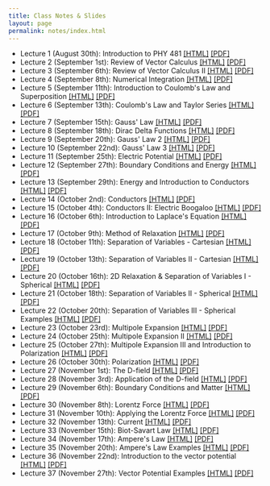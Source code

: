```yaml
---
title: Class Notes & Slides
layout: page
permalink: notes/index.html
---
```


-	Lecture 1 (August 30th): Introduction to PHY 481 [[HTML]](./01-slides.html) [[PDF]](./01-slides.pdf)
- Lecture 2 (September 1st): Review of Vector Calculus [[HTML]](./02-slides.html) [[PDF]](./02-slides.pdf)
- Lecture 3 (September 6th): Review of Vector Calculus II [[HTML]](./03-slides.html) [[PDF]](./03-slides.pdf)
- Lecture 4 (September 8th): Numerical Integration [[HTML]](./04-slides.html) [[PDF]](./04-slides.pdf)
- Lecture 5 (September 11th): Introduction to Coulomb's Law and Superposition [[HTML]](./05-slides.html) [[PDF]](./05-slides.pdf)
- Lecture 6 (September 13th): Coulomb's Law and Taylor Series [[HTML]](./06-slides.html) [[PDF]](./06-slides.pdf)
- Lecture 7 (September 15th): Gauss' Law [[HTML]](./07-slides.html) [[PDF]](./07-slides.pdf)
- Lecture 8 (September 18th): Dirac Delta Functions [[HTML]](./08-slides.html) [[PDF]](./08-slides.pdf)
- Lecture 9 (September 20th): Gauss' Law 2 [[HTML]](./09-slides.html) [[PDF]](./09-slides.pdf)
- Lecture 10 (September 22nd): Gauss' Law 3 [[HTML]](./10-slides.html) [[PDF]](./10-slides.pdf)
- Lecture 11 (September 25th): Electric Potential [[HTML]](./11-slides.html) [[PDF]](./11-slides.pdf)
- Lecture 12 (September 27th): Boundary Conditions and Energy [[HTML]](./12-slides.html) [[PDF]](./12-slides.pdf)
- Lecture 13 (September 29th): Energy and Introduction to Conductors [[HTML]](./13-slides.html) [[PDF]](./13-slides.pdf)
- Lecture 14 (October 2nd): Conductors [[HTML]](./14-slides.html) [[PDF]](./14-slides.pdf)
- Lecture 15 (October 4th): Conductors II: Electric Boogaloo [[HTML]](./15-slides.html) [[PDF]](./15-slides.pdf)
- Lecture 16 (October 6th): Introduction to Laplace's Equation [[HTML]](./16-slides.html) [[PDF]](./16-slides.pdf)
- Lecture 17 (October 9th): Method of Relaxation [[HTML]](./17-slides.html) [[PDF]](./17-slides.pdf)
- Lecture 18 (October 11th): Separation of Variables - Cartesian [[HTML]](./18-slides.html) [[PDF]](./18-slides.pdf)
- Lecture 19 (October 13th): Separation of Variables II - Cartesian [[HTML]](./19-slides.html) [[PDF]](./19-slides.pdf)
- Lecture 20 (October 16th): 2D Relaxation & Separation of Variables I - Spherical [[HTML]](./20-slides.html) [[PDF]](./20-slides.pdf)
- Lecture 21 (October 18th): Separation of Variables II - Spherical [[HTML]](./21-slides.html) [[PDF]](./21-slides.pdf)
- Lecture 22 (October 20th): Separation of Variables III - Spherical Examples [[HTML]](./22-slides.html) [[PDF]](./22-slides.pdf)
- Lecture 23 (October 23rd): Multipole Expansion [[HTML]](./23-slides.html) [[PDF]](./23-slides.pdf)
- Lecture 24 (October 25th): Multipole Expansion II [[HTML]](./24-slides.html) [[PDF]](./24-slides.pdf)
- Lecture 25 (October 27th): Multipole Expansion III and Introduction to Polarization [[HTML]](./25-slides.html) [[PDF]](./25-slides.pdf)
- Lecture 26 (October 30th): Polarization [[HTML]](./26-slides.html) [[PDF]](./26-slides.pdf)
- Lecture 27 (November 1st): The D-field [[HTML]](./27-slides.html) [[PDF]](./27-slides.pdf)
- Lecture 28 (November 3rd): Application of the D-field [[HTML]](./28-slides.html) [[PDF]](./28-slides.pdf)
- Lecture 29 (November 6th): Boundary Conditions and Matter [[HTML]](./29-slides.html) [[PDF]](./29-slides.pdf)
- Lecture 30 (November 8th): Lorentz Force [[HTML]](./30-slides.html) [[PDF]](./30-slides.pdf)
- Lecture 31 (November 10th): Applying the Lorentz Force [[HTML]](./31-slides.html) [[PDF]](./31-slides.pdf)
- Lecture 32 (November 13th): Current [[HTML]](./32-slides.html) [[PDF]](./32-slides.pdf)
- Lecture 33 (November 15th): Biot-Savart Law [[HTML]](./33-slides.html) [[PDF]](./33-slides.pdf)
- Lecture 34 (November 17th): Ampere's Law [[HTML]](./34-slides.html) [[PDF]](./34-slides.pdf)
- Lecture 35 (November 20th): Ampere's Law Examples [[HTML]](./35-slides.html) [[PDF]](./35-slides.pdf)
- Lecture 36 (November 22nd): Introduction to the vector potential [[HTML]](./36-slides.html) [[PDF]](./36-slides.pdf)
- Lecture 37 (November 27th): Vector Potential Examples [[HTML]](./37-slides.html) [[PDF]](./37-slides.pdf)
